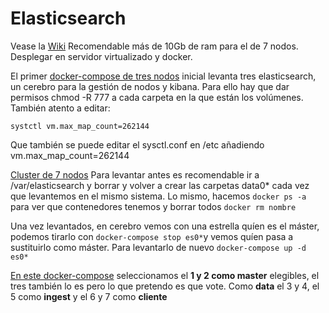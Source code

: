 # Elasticsearch

Vease la [Wiki](https://github.com/drj3ky11/Elasticsearch/wiki)
Recomendable más de 10Gb de ram para el de 7 nodos. Desplegar en servidor virtualizado y docker.

El primer [docker-compose de tres nodos](https://github.com/drj3ky11/Elasticsearch-course/blob/master/elk-3cluster.yml) inicial levanta tres elasticsearch, un cerebro para la gestión de nodos y kibana. Para ello hay que dar permisos chmod -R 777 a cada carpeta en la que están los volúmenes. También atento a editar:

`systctl vm.max_map_count=262144`

Que también se puede editar el sysctl.conf en /etc añadiendo vm.max_map_count=262144

[Cluster de 7 nodos](https://github.com/drj3ky11/Elasticsearch-course/blob/master/elk-cluster7node.yml)
Para levantar antes es recomendable ir a /var/elasticsearch y borrar y volver a crear las carpetas data0* cada vez que levantemos en el mismo sistema. Lo mismo, hacemos `docker ps -a` para ver que contenedores tenemos y borrar todos `docker rm nombre`

Una vez levantados, en cerebro vemos con una estrella quíen es el máster, podemos tirarlo con `docker-compose stop es0*`y vemos quíen pasa a sustituirlo como máster. Para levantarlo de nuevo `docker-compose up -d es0*`


[En este docker-compose](https://github.com/drj3ky11/Elasticsearch-course/blob/master/nodes-clusterespecific.yml) seleccionamos el **1 y 2 como master** elegibles, el tres también lo es pero lo que pretendo es que vote. Como **data** el 3 y 4, el 5 como **ingest** y el 6 y 7 como **cliente**
